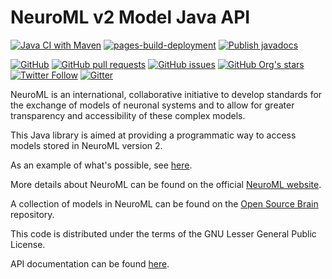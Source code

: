NeuroML v2 Model Java API
=========================

[![Java CI with Maven](https://github.com/NeuroML/org.neuroml.model/actions/workflows/ci.yml/badge.svg)](https://github.com/NeuroML/org.neuroml.model/actions/workflows/ci.yml)
[![pages-build-deployment](https://github.com/NeuroML/org.neuroml.model/actions/workflows/pages/pages-build-deployment/badge.svg)](https://github.com/NeuroML/org.neuroml.model/actions/workflows/pages/pages-build-deployment)
[![Publish javadocs](https://github.com/NeuroML/org.neuroml.model/actions/workflows/javadocs.yml/badge.svg)](https://github.com/NeuroML/org.neuroml.model/actions/workflows/javadocs.yml)

[![GitHub](https://img.shields.io/github/license/NeuroML/org.neuroml.model)](https://github.com/NeuroML/org.neuroml.model/blob/master/LICENSE.lesser)
[![GitHub pull requests](https://img.shields.io/github/issues-pr/NeuroML/org.neuroml.model)](https://github.com/NeuroML/org.neuroml.model/pulls)
[![GitHub issues](https://img.shields.io/github/issues/NeuroML/org.neuroml.model)](https://github.com/NeuroML/org.neuroml.model/issues)
[![GitHub Org's stars](https://img.shields.io/github/stars/NeuroML?style=social)](https://github.com/NeuroML)
[![Twitter Follow](https://img.shields.io/twitter/follow/NeuroML?style=social)](https://twitter.com/NeuroML)
[![Gitter](https://badges.gitter.im/NeuroML/community.svg)](https://gitter.im/NeuroML/community?utm_source=badge&utm_medium=badge&utm_campaign=pr-badge)


NeuroML is an international, collaborative initiative to develop standards for the exchange of models of neuronal
systems and to allow for greater transparency and accessibility of these complex models.

This Java library is  aimed at providing a programmatic way to access models stored in NeuroML version 2.

As an example of what's possible, see [here](https://github.com/NeuroML/org.neuroml.model/blob/master/src/test/java/org/neuroml/model/test/NeuroML2Test.java).

More details about NeuroML can be found on the official [NeuroML website](http://www.neuroml.org).

A collection of models in NeuroML can be found on the [Open Source Brain](http://www.opensourcebrain.org) repository.

This code is distributed under the terms of the GNU Lesser General Public License.

API documentation can be found [here](http://neuroml.github.io/org.neuroml.model/index.html).  
